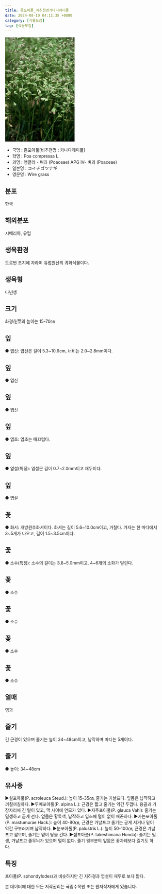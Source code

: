 ```yaml
---
title: 좀포아풀_비추천명카나다꿰미풀
date: 2024-08-10 04:11:38 +0800
category: [식물도감]
tag: [식물도감]
---
```




![좀포아풀[비추천명 : 카나다꿰미풀]](/assets/img/fileUpload/plants/basic/Gramineae/Poa/14667/1_th2.JPG)
- 국명 : 좀포아풀[비추천명 : 카나다꿰미풀]
- 학명 : Poa compressa L.
- 과명 : 앵글러 - 벼과 (Poaceae) APG Ⅳ- 벼과 (Poaceae)
- 일본명 : コイチゴツナギ
- 영문명 : Wire grass


## 분포
한국
## 해외분포
시베리아, 유럽
## 생육환경
도로변 초지에 자라며 유럽원산의 귀화식물이다.
## 생육형
다년생
## 크기
화경花莖의 높이는 15-70㎝
## 잎
● 엽신: 엽신은 길이 5.3~10.6cm, 너비는 2.0~2.8mm이다.
## 잎
● 엽신
## 잎
● 엽신
## 잎
● 엽초: 엽초는 매끄럽다.
## 잎
● 옆설(특징): 엽설은 길이 0.7~2.0mm이고 재두이다.
## 잎
● 엽설
## 꽃
● 화서: 개방원추화서이다. 화서는 길이 5.6~10.0cm이고, 거칠다. 가지는 한 마디에서 3~5개가 나오고, 길이 1.5~3.5cm이다.
## 꽃
● 소수(특징): 소수의 길이는 3.8~5.0mm이고, 4~6개의 소화가 달린다.
## 꽃
● 소수
## 꽃
● 소수
## 꽃
● 소수
## 꽃
● 소수
## 열매
영과
## 줄기
긴 근경이 있으며 줄기는 높이 34~48cm이고, 납작하며 마디는 5개이다.
## 줄기
● 높이: 34~48cm
## 유사종
▶실포아풀(P. acroleuca Steud.): 높이 15-35㎝, 줄기는 가냘프다. 잎몸은 납작하고 꺼칠꺼칠하다.
▶두메포아풀(P. alpina L.): 근경은 짧고 줄기는 약간 두껍다. 용골과 가장자리에 긴 털이 있고, 맥 사이에 연모가 있다.
▶자주포아풀(P. glauca Vahl): 줄기는 밀생하고 곧게 선다. 잎몸은 황록색, 납작하고 엽초에 털이 없이 매끈하다. 
▶가는포아풀(P. mastumurae Hack.): 높이 40-80㎝, 근경은 가냘프고 줄기는 곧게 서거나 밑이 약간 구부러지며 납작하다. 
▶눈포아풀(P. palustris L.): 높이 50-100㎝, 근경은 가냘프고 짧으며, 줄기는 밑이 땅을 긴다. 
▶섬포아풀(P. takeshimana Honda): 줄기는 밀생, 가냘프고 줄무늬가 있으며 털이 없다. 줄기 윗부분의 잎몸은 꽃차례보다 길기도 하다.
## 특징
포아풀(P. sphondylodes)과 비슷하지만 긴 지하경과 엽설이 재두로 보다 짧다.






본 데이터에 대한 모든 저작권리는 국립수목원 또는 원저작자에게 있습니다.
